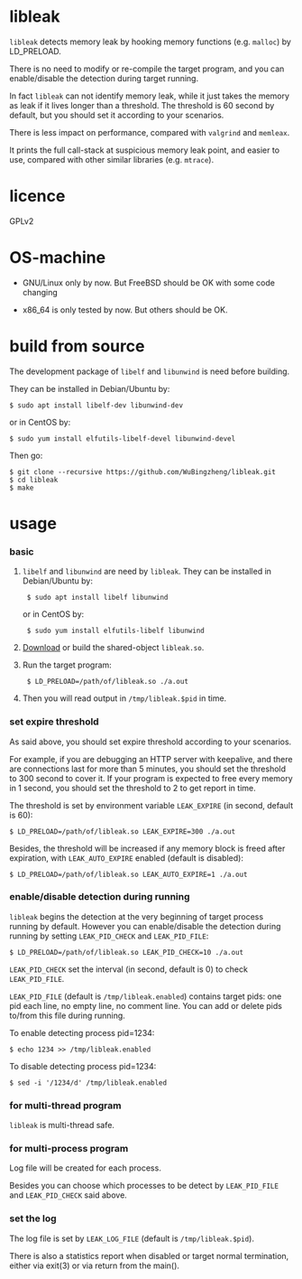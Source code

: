 # libleak

`libleak` detects memory leak by hooking memory functions (e.g. `malloc`)
by LD_PRELOAD.

There is no need to modify or re-compile the target program, and you can
enable/disable the detection during target running.

In fact `libleak` can not identify memory leak, while it just takes the
memory as leak if it lives longer than a threshold. The threshold is 60
second by default, but you should set it according to your scenarios.

There is less impact on performance, compared with `valgrind` and `memleax`.

It prints the full call-stack at suspicious memory leak point, and easier
to use, compared with other similar libraries (e.g. `mtrace`).

# licence

GPLv2

# OS-machine

- GNU/Linux only by now. But FreeBSD should be OK with some code changing

- x86_64 is only tested by now. But others should be OK.


# build from source

The development package of `libelf` and `libunwind` is need before building.

They can be installed in Debian/Ubuntu by:

    $ sudo apt install libelf-dev libunwind-dev

or in CentOS by:

    $ sudo yum install elfutils-libelf-devel libunwind-devel

Then go:

    $ git clone --recursive https://github.com/WuBingzheng/libleak.git
    $ cd libleak
    $ make


# usage

### basic

1. `libelf` and `libunwind` are need by `libleak`. They can be installed in Debian/Ubuntu by:

        $ sudo apt install libelf libunwind

   or in CentOS by:

        $ sudo yum install elfutils-libelf libunwind

2. [Download](https://github.com/WuBingzheng/libleak/releases) or build the shared-object `libleak.so`.

3. Run the target program:

        $ LD_PRELOAD=/path/of/libleak.so ./a.out

4. Then you will read output in `/tmp/libleak.$pid` in time.

### set expire threshold

As said above, you should set expire threshold according to your scenarios.

For example, if you are debugging an HTTP server with keepalive, and there are
connections last for more than 5 minutes, you should set the threshold to 300
second to cover it.
If your program is expected to free every memory in 1 second, you should set
the threshold to 2 to get report in time.

The threshold is set by environment variable `LEAK_EXPIRE` (in second, default is 60):

    $ LD_PRELOAD=/path/of/libleak.so LEAK_EXPIRE=300 ./a.out

Besides, the threshold will be increased if any memory block is freed after
expiration, with `LEAK_AUTO_EXPIRE` enabled (default is disabled):

    $ LD_PRELOAD=/path/of/libleak.so LEAK_AUTO_EXPIRE=1 ./a.out

### enable/disable detection during running

`libleak` begins the detection at the very beginning of target process running
by default. However you can enable/disable the detection during running by
setting `LEAK_PID_CHECK` and `LEAK_PID_FILE`:

    $ LD_PRELOAD=/path/of/libleak.so LEAK_PID_CHECK=10 ./a.out

`LEAK_PID_CHECK` set the interval (in second, default is 0) to check `LEAK_PID_FILE`.

`LEAK_PID_FILE` (default is `/tmp/libleak.enabled`) contains target pids:
one pid each line, no empty line, no comment line.
You can add or delete pids to/from this file during running.

To enable detecting process pid=1234:

    $ echo 1234 >> /tmp/libleak.enabled

To disable detecting process pid=1234:

    $ sed -i '/1234/d' /tmp/libleak.enabled

### for multi-thread program

`libleak` is multi-thread safe.

### for multi-process program

Log file will be created for each process.

Besides you can choose which processes to be detect by `LEAK_PID_FILE`
and `LEAK_PID_CHECK` said above.

### set the log

The log file is set by `LEAK_LOG_FILE` (default is `/tmp/libleak.$pid`).

There is also a statistics report when disabled or target normal termination,
either via exit(3) or via return from the main().
